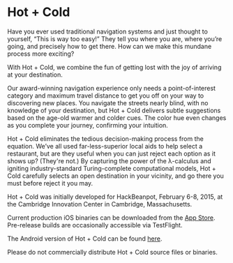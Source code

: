 # Hot + Cold

Have you ever used traditional navigation systems and just thought to yourself, “This is way too easy!” They tell you where you are, where you’re going, and precisely how to get there. How can we make this mundane process more exciting?

With Hot + Cold, we combine the fun of getting lost with the joy of arriving at your destination.

Our award-winning navigation experience only needs a point-of-interest category and maximum travel distance to get you off on your way to discovering new places. You navigate the streets nearly blind, with no knowledge of your destination, but Hot + Cold delivers subtle suggestions based on the age-old warmer and colder cues. The color hue even changes as you complete your journey, confirming your intuition.

Hot + Cold eliminates the tedious decision-making process from the equation. We’ve all used far-less-superior local aids to help select a restaurant, but are they useful when you can just reject each option as it shows up? (They're not.) By capturing the power of the λ-calculus and igniting industry-standard Turing-complete computational models, Hot + Cold carefully selects an open destination in your vicinity, and go there you must before reject it you may.

Hot + Cold was initially developed for HackBeanpot, February 6-8, 2015, at the Cambridge Innovation Center in Cambridge, Massachusetts.

Current production iOS binaries can be downloaded from the [App Store](https://itunes.apple.com/us/app/hot-+-cold/id979447640?mt=8). Pre-release builds are occasionally accessible via TestFlight.

The Android version of Hot + Cold can be found [here](https://github.com/dan3944/HotColdAndroid).

Please do not commercially distribute Hot + Cold source files or binaries.
